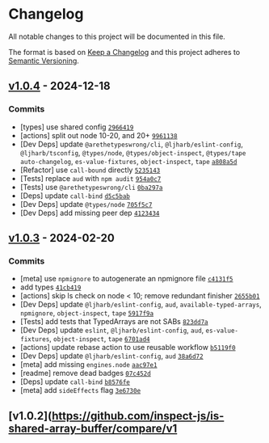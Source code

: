 # Changelog

All notable changes to this project will be documented in this file.

The format is based on [Keep a Changelog](https://keepachangelog.com/en/1.0.0/)
and this project adheres to [Semantic Versioning](https://semver.org/spec/v2.0.0.html).

## [v1.0.4](https://github.com/inspect-js/is-shared-array-buffer/compare/v1.0.3...v1.0.4) - 2024-12-18

### Commits

- [types] use shared config [`2966419`](https://github.com/inspect-js/is-shared-array-buffer/commit/2966419ac786ee171a38b80e77b21becc59fd7be)
- [actions] split out node 10-20, and 20+ [`9961138`](https://github.com/inspect-js/is-shared-array-buffer/commit/9961138844e05cf66846597410110aa92dfbf5cb)
- [Dev Deps] update `@arethetypeswrong/cli`, `@ljharb/eslint-config`, `@ljharb/tsconfig`, `@types/node`, `@types/object-inspect`, `@types/tape auto-changelog`, `es-value-fixtures`, `object-inspect`, `tape` [`a808a5d`](https://github.com/inspect-js/is-shared-array-buffer/commit/a808a5d53445f9d498d6d445b728fde63eac3fdb)
- [Refactor] use `call-bound` directly [`5235143`](https://github.com/inspect-js/is-shared-array-buffer/commit/5235143ef80f1c2e5f5168fd445db386a3b82224)
- [Tests] replace `aud` with `npm audit` [`954a0c7`](https://github.com/inspect-js/is-shared-array-buffer/commit/954a0c7c4922f8c034b7d7258b1f28337dc59746)
- [Tests] use `@arethetypeswrong/cli` [`0ba297a`](https://github.com/inspect-js/is-shared-array-buffer/commit/0ba297a7b243380179d982761cd96a04aa33e108)
- [Deps] update `call-bind` [`d5c5bab`](https://github.com/inspect-js/is-shared-array-buffer/commit/d5c5babb76e502c00d8982e6c551dddd648f2bcd)
- [Dev Deps] update `@types/node` [`705f5c7`](https://github.com/inspect-js/is-shared-array-buffer/commit/705f5c7dd5605fb4ac09fcb1041b3336f245bfb4)
- [Dev Deps] add missing peer dep [`4123434`](https://github.com/inspect-js/is-shared-array-buffer/commit/412343426cc6a264a5d7dcbfa673b4ca4248291d)

## [v1.0.3](https://github.com/inspect-js/is-shared-array-buffer/compare/v1.0.2...v1.0.3) - 2024-02-20

### Commits

- [meta] use `npmignore` to autogenerate an npmignore file [`c4131f5`](https://github.com/inspect-js/is-shared-array-buffer/commit/c4131f568b1828c1b5d068871332712f475e6c96)
- add types [`41cb419`](https://github.com/inspect-js/is-shared-array-buffer/commit/41cb41918c2cf423938c767ffc67fd352130f6d1)
- [actions] skip ls check on node &lt; 10; remove redundant finisher [`2655b01`](https://github.com/inspect-js/is-shared-array-buffer/commit/2655b0142c06220a2f7912dc10caab31a465e9bc)
- [Dev Deps] update `@ljharb/eslint-config`, `aud`, `available-typed-arrays`, `npmignore`, `object-inspect`, `tape` [`5917f9a`](https://github.com/inspect-js/is-shared-array-buffer/commit/5917f9ac45800df43d53fb77b1506c6d08e58370)
- [Tests] add tests that TypedArrays are not SABs [`823dd7a`](https://github.com/inspect-js/is-shared-array-buffer/commit/823dd7a0c933efa3abdb2e9ae5c903fe15d6b2fe)
- [Dev Deps] update `eslint`, `@ljharb/eslint-config`, `aud`, `es-value-fixtures`, `object-inspect`, `tape` [`6701ad4`](https://github.com/inspect-js/is-shared-array-buffer/commit/6701ad425da15c6557d01744bfe68eaf56fd9ab3)
- [actions] update rebase action to use reusable workflow [`b5119f0`](https://github.com/inspect-js/is-shared-array-buffer/commit/b5119f05ececf1f0f516a38d7f444e3a7174bd43)
- [Dev Deps] update `@ljharb/eslint-config`, `aud` [`38a6d72`](https://github.com/inspect-js/is-shared-array-buffer/commit/38a6d721588e6e4db83fd24e63b8a19fd4398123)
- [meta] add missing `engines.node` [`aac97e1`](https://github.com/inspect-js/is-shared-array-buffer/commit/aac97e1839f671dbba07941c6d7c4f153918548f)
- [readme] remove dead badges [`07c452d`](https://github.com/inspect-js/is-shared-array-buffer/commit/07c452daa96c1cfe49a428b11da692facb72eb08)
- [Deps] update `call-bind` [`b8576fe`](https://github.com/inspect-js/is-shared-array-buffer/commit/b8576feb56508f3bf43905f5d23f7178c9e1af39)
- [meta] add `sideEffects` flag [`3e6730e`](https://github.com/inspect-js/is-shared-array-buffer/commit/3e6730e0ee3a47cb6d7c2ee8bc34bd61dd8f2455)

## [v1.0.2](https://github.com/inspect-js/is-shared-array-buffer/compare/v1
